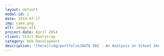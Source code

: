 ```yaml
---
layout: default
modal-id: 2
date: 2014-07-17
img: cake.png
alt: image-alt
project-date: April 2014
client: Start Bootstrap
category: Web Development
description: "[here](img/portfolio/DATA 502 - An Analysis on School Shootings  (4).pdf)"
---
```

